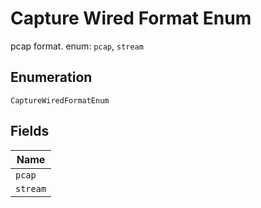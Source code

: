 
# Capture Wired Format Enum

pcap format. enum: `pcap`, `stream`

## Enumeration

`CaptureWiredFormatEnum`

## Fields

| Name |
|  --- |
| `pcap` |
| `stream` |

